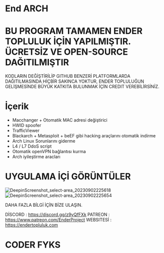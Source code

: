 # End ARCH

# BU PROGRAM TAMAMEN ENDER TOPLULUK İÇİN YAPILMIŞTIR. ÜCRETSİZ VE OPEN-SOURCE DAĞITILMIŞTIR

KODLARIN DEĞİŞTİRİLİP GITHUB BENZERİ PLATFORMLARDA DAĞITILMASINDA HİÇBİR SAKINCA YOKTUR, ENDER TOPLULUĞUN GELİŞMESİNDE BÜYÜK KATKITA BULUNMAK İÇİN CREDIT VEREBİLİRSİNİZ.

# İçerik

- Macchanger + Otomatik MAC adresi değiştirici
- HWID spoofer
- TrafficViewer
- Blackarch + Metasploit + beEF gibi hacking araçlarını otomatik indirme 
- Arch Linux Sorunlarını giderme 
- L4 / L7 DdoS script
- Otomatik openVPN bağlantısı kurma
- Arch iyileştirme aracları

# UYGULAMA İÇİ GÖRÜNTÜLER
![DeepinScreenshot_select-area_20230902225618](https://github.com/Cyber-byteX/End-ARCH/assets/55909183/4f085c15-ca6b-4053-8aba-57fcc40611d8)
![DeepinScreenshot_select-area_20230902225654](https://github.com/Cyber-byteX/End-ARCH/assets/55909183/065e32fb-c979-4e2c-a4d5-3b2eb21d68ee)


DAHA FAZLA BİLGİ İÇİN BİZE ULAŞIN.

 DİSCORD : https://discord.gg/z9yQfFXk
 PATREON : https://www.patreon.com/EnderProject
 WEBSITESİ : https://endertopluluk.com




# CODER FYKS
